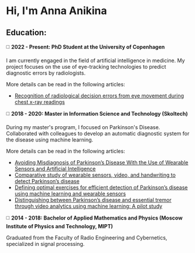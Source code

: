 # Hi, I'm Anna Anikina

## **Education:**

:white_medium_square: **2022 - Present: PhD Student at the University of Copenhagen**

I am currently engaged in the field of artificial intelligence in medicine. My project focuses on the use of eye-tracking technologies to predict diagnostic errors by radiologists.

More details can be read in the following articles:
- [Recognition of radiological decision errors from eye movement during chest x-ray readings](https://www.spiedigitallibrary.org/conference-proceedings-of-spie/12929/3006781/Recognition-of-radiological-decision-errors-from-eye-movement-during-chest/10.1117/12.3006781.full#_=_)

:white_medium_square: **2018 - 2020: Master in Information Science and Technology (Skoltech)**

During my master's program, I focused on Parkinson's Disease. Collaborated with colleagues to develop an automatic diagnostic system for the disease using machine learning.

More details can be read in the following articles:
- [Avoiding Misdiagnosis of Parkinson’s Disease With the Use of Wearable Sensors and Artificial Intelligence](https://ieeexplore.ieee.org/abstract/document/9208800)
- [Comparative study of wearable sensors, video, and handwriting to detect Parkinson’s disease](https://ieeexplore.ieee.org/abstract/document/9779722)
- [Defining optimal exercises for efficient detection of Parkinson’s disease using machine learning and wearable sensors](https://ieeexplore.ieee.org/abstract/document/9488665)
- [Distinguishing between Parkinson’s disease and essential tremor through video analytics using machine learning: A pilot study](https://ieeexplore.ieee.org/abstract/document/9246541)

:white_medium_square: **2014 - 2018: Bachelor of Applied Mathematics and Physics (Moscow Institute of Physics and Technology, MIPT)**

Graduated from the Faculty of Radio Engineering and Cybernetics, specialized in signal processing.




